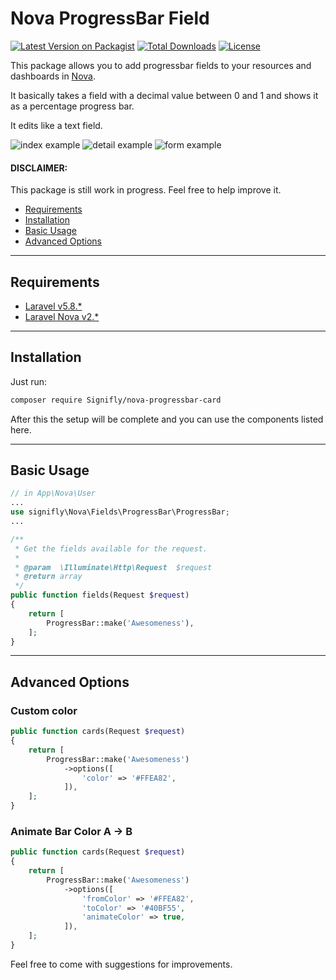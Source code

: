 # Nova ProgressBar Field
[![Latest Version on Packagist](https://img.shields.io/packagist/v/signifly/nova-progressbar-field.svg?style=flat-square)](https://packagist.org/packages/signifly/nova-progressbar-field)
[![Total Downloads](https://img.shields.io/packagist/dt/signifly/nova-progressbar-field.svg?style=flat-square)](https://packagist.org/packages/signifly/nova-progressbar-field)
[![License](https://poser.pugx.org/signifly/nova-progressbar-field/license)](https://packagist.org/packages/signifly/nova-progressbar-field)

This package allows you to add progressbar fields to your resources and dashboards in [Nova](https://nova.laravel.com).

It basically takes a field with a decimal value between 0 and 1 and shows it as a percentage progress bar.

It edits like a text field.

<img src="https://github.com/signifly/nova-progressbar-field/blob/master/img/screenshot-index.png" alt="index example">
<img src="https://github.com/signifly/nova-progressbar-field/blob/master/img/screenshot-detail.png" alt="detail example">
<img src="https://github.com/signifly/nova-progressbar-field/blob/master/img/screenshot-form.png" alt="form example">

#### DISCLAIMER: 
This package is still work in progress. Feel free to help improve it.


* [Requirements](#requirements)
* [Installation](#installation)
* [Basic Usage](#basic-usage)
* [Advanced Options](#advanced-options)

___
## Requirements
* [Laravel v5.8.*](https://laravel.com/docs/5.8)
* [Laravel Nova v2.*](https://nova.laravel.com/docs/2.0/)

___
## Installation
Just run:  
```bash
composer require Signifly/nova-progressbar-card
```
After this the setup will be complete and you can use the components listed here.



___
## Basic Usage
```php
// in App\Nova\User
...
use signifly\Nova\Fields\ProgressBar\ProgressBar;
...

/**
 * Get the fields available for the request.
 *
 * @param  \Illuminate\Http\Request  $request
 * @return array
 */
public function fields(Request $request)
{
    return [
        ProgressBar::make('Awesomeness'),
    ];
}

```

___ 
## Advanced Options

### Custom color
```php
public function cards(Request $request)
{
    return [
        ProgressBar::make('Awesomeness')
            ->options([
                'color' => '#FFEA82',
            ]),
    ];
}
```

### Animate Bar Color A -> B
```php
public function cards(Request $request)
{
    return [
        ProgressBar::make('Awesomeness')
            ->options([
                'fromColor' => '#FFEA82',
                'toColor' => '#40BF55',
                'animateColor' => true,
            ]),
    ];
}
```

Feel free to come with suggestions for improvements.
